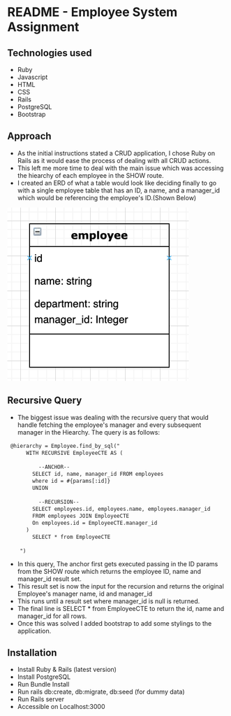# README - Employee System Assignment 

## Technologies used
- Ruby
- Javascript
- HTML
- CSS
- Rails 
- PostgreSQL
- Bootstrap


## Approach
- As the initial instructions stated a CRUD application, I chose Ruby on Rails as it would ease the process of dealing with all CRUD actions.
- This left me more time to deal with the main issue which was accessing the hiearchy of each employee in the SHOW route. 
- I created an ERD of what a table would look like deciding finally to go with a single employee table that has an ID, a name, and a manager_id which would be referencing the employee's ID.(Shown Below) 

![ALT text](public/erd.png)

## Recursive Query
- The biggest issue was dealing with the recursive query that would handle fetching the employee's manager and every subsequent manager in the Hiearchy. The query is as follows: 

```
 @hierarchy = Employee.find_by_sql("
      WITH RECURSIVE EmployeeCTE AS (
          
          --ANCHOR--
        SELECT id, name, manager_id FROM employees 
        where id = #{params[:id]}
        UNION 

          --RECURSION--
        SELECT employees.id, employees.name, employees.manager_id
        FROM employees JOIN EmployeeCTE
        On employees.id = EmployeeCTE.manager_id
      )
        SELECT * from EmployeeCTE
     
    ")
```
- In this query, The anchor first gets executed passing in the ID params from the SHOW route which returns the employee ID, name and manager_id result set.
- This result set is now the input for the recursion and returns the original Employee's manager name, id and manager_id
- This runs until a result set where manager_id is null is returned. 
- The final line is SELECT * from EmployeeCTE to return the id, name and manager_id for all rows.
- Once this was solved I added bootstrap to add some stylings to the application. 

## Installation 
- Install Ruby & Rails (latest version)
- Install PostgreSQL
- Run Bundle Install
- Run rails db:create, db:migrate, db:seed (for dummy data)
- Run Rails server 
- Accessible on Localhost:3000
